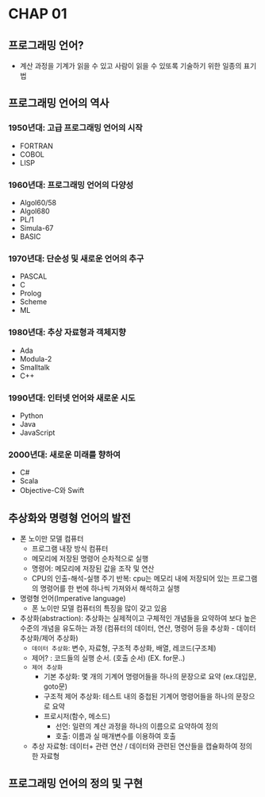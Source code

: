 # CHAP 01

## 프로그래밍 언어? 
* 계산 과정을 기계가 읽을 수 있고 사람이 읽을 수 있또록 기술하기 위한 일종의 표기법 

## 프로그래밍 언어의 역사
### 1950년대: 고급 프로그래밍 언어의 시작 
* FORTRAN
* COBOL 
* LISP 
### 1960년대: 프로그래밍 언어의 다양성
* Algol60/58
* Algol680
* PL/1
* Simula-67
* BASIC
### 1970년대: 단순성 및 새로운 언어의 추구 
* PASCAL
* C
* Prolog
* Scheme
* ML
### 1980년대: 추상 자료형과 객체지향
* Ada
* Modula-2
* Smalltalk 
* C++
### 1990년대: 인터넷 언어와 새로운 시도 
* Python
* Java
* JavaScript 
### 2000년대: 새로운 미래를 향하여 
* C#
* Scala
* Objective-C와 Swift

## 추상화와 명령형 언어의 발전 
* 폰 노이만 모델 컴퓨터 
    * 프로그램 내장 방식 컴퓨터 
    * 메모리에 저장된 명령어 순차적으로 실행 
    * 명령어: 메모리에 저장된 값을 조작 및 연산 
    * CPU의 인출-해석-실행 주기 반복: cpu는 메모리 내에 저장되어 있는 프로그램의 명령어를 한 번에 하나씩 가져와서 해석하고 실행
* 명령형 언어(Imperative language)
    * 폰 노이만 모델 컴퓨터의 특징을 많이 갖고 있음 
* 추상화(abstraction): 추상화는 실제적이고 구체적인 개념들을 요약하여 보다 높은 수준의 개념을 유도하는 과정 (컴퓨터의 데이터, 연산, 명령어 등을 추상화 - 데이터 추상화/제어 추상화)
    * `데이터 추상화`: 변수, 자료형, 구조적 추상화, 배열, 레코드(구조체) 
    * 제어? : 코드들의 실행 순서. (호출 순서) (EX. for문..)
    * `제어 추상화`
        * 기본 추상화: 몇 개의 기계어 명령어들을 하나의 문장으로 요약 (ex.대입문, goto문)
        * 구조적 제어 추상화: 테스트 내의 중첩된 기계어 명령어들을 하나의 문장으로 요약 
        * 프로시저(함수, 메소드)
            * 선언: 일련의 계산 과정을 하나의 이름으로 요약하여 정의
            * 호출: 이름과 실 매개변수를 이용하여 호출 
    * 추상 자료형: 데이터+ 관련 연산 / 데이터와 관련된 연산들을 캡슐화하여 정의한 자료형 

## 프로그래밍 언어의 정의 및 구현 
